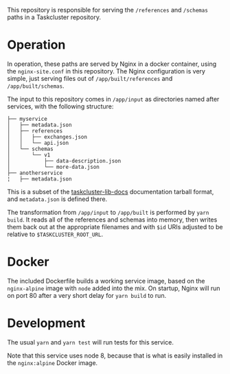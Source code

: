 This repository is responsible for serving the `/references` and `/schemas`
paths in a Taskcluster repository.

# Operation

In operation, these paths are served by Nginx in a docker container, using the
`nginx-site.conf` in this repository. The Nginx configuration is very simple,
just serving files out of `/app/built/references` and `/app/built/schemas`.

The input to this repository comes in `/app/input` as directories named after
services, with the following structure:


```
├── myservice
│   ├── metadata.json
│   ├── references
│   │   ├── exchanges.json
│   │   └── api.json
│   └── schemas
│       └── v1
│           ├── data-description.json
│           └── more-data.json
├── anotherservice
¦   ├── metadata.json
```

This is a subset of the
[taskcluster-lib-docs](https://github.com/taskcluster/taskcluster-lib-docs)
documentation tarball format, and `metadata.json` is defined there.

The transformation from `/app/input` to `/app/built` is performed by `yarn
build`. It reads all of the references and schemas into memory, then writes
them back out at the appropriate filenames and with `$id` URIs adjusted to be
relative to `$TASKCLUSTER_ROOT_URL`.

# Docker

The included Dockerfile builds a working service image, based on the
`nginx-alpine` image with `node` added into the mix. On startup, Nginx will run
on port 80 after a very short delay for `yarn build` to run.

# Development

The usual `yarn` and `yarn test` will run tests for this service.

Note that this service uses node 8, because that is what is easily installed in
the `nginx:alpine` Docker image.
